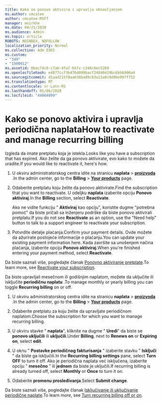 ```yaml
---
title: Kako se ponovo aktivira i upravlja obnavljanjem
ms.author: cmcatee
author: cmcatee-MSFT
manager: mnirkhe
ms.date: 04/21/2020
ms.audience: Admin
ms.topic: article
ROBOTS: NOINDEX, NOFOLLOW
localization_priority: Normal
ms.collection: Adm_O365
ms.custom:
- "349"
- "1500012"
ms.assetid: 6bec74c6-c7a6-4fa7-b5fc-c246c6ec5269
ms.openlocfilehash: e4877ccf3b476d099bacf24040419bc6bb6900a4
ms.sourcegitcommit: d1aad215f8aa636ba89c93a13a0c9d90e997f752
ms.translationtype: MT
ms.contentlocale: sr-Latn-RS
ms.lasthandoff: 05/06/2020
ms.locfileid: "44064099"
---
```

# <a name="how-to-reactivate-and-manage-recurring-billing"></a><span data-ttu-id="ba3e4-102">Kako se ponovo aktivira i upravlja periodična naplata</span><span class="sxs-lookup"><span data-stu-id="ba3e4-102">How to reactivate and manage recurring billing</span></span>

<span data-ttu-id="ba3e4-103">Izgleda da imate pretplatu koja je istekla.</span><span class="sxs-lookup"><span data-stu-id="ba3e4-103">Looks like you have a subscription that has expired.</span></span> <span data-ttu-id="ba3e4-104">Ako želite da ga ponovo aktivirate, evo kako to možete da uradite.</span><span class="sxs-lookup"><span data-stu-id="ba3e4-104">If you would like to reactivate it, here's how.</span></span>
  
1. <span data-ttu-id="ba3e4-105">U okviru administratorskog centra idite na stranicu **naplata** \> **[proizvoda](https://go.microsoft.com/fwlink/p/?linkid=842054)** .</span><span class="sxs-lookup"><span data-stu-id="ba3e4-105">In the admin center, go to the **Billing** \> **[Your products](https://go.microsoft.com/fwlink/p/?linkid=842054)** page.</span></span>

2. <span data-ttu-id="ba3e4-106">Odaberite pretplatu koju želite da ponovo aktivirate.</span><span class="sxs-lookup"><span data-stu-id="ba3e4-106">Find the subscription that you want to reactivate.</span></span> <span data-ttu-id="ba3e4-107">U odeljku **naplata** izaberite opciju **Ponovo aktiviraj**.</span><span class="sxs-lookup"><span data-stu-id="ba3e4-107">In the **Billing** section, select  **Reactivate**.</span></span>

    <span data-ttu-id="ba3e4-108">Ako ne vidite funkciju " **Aktiviraj** kao opciju", koristite dugme "potrebna pomoć" da biste pričali sa inženjeru podrške da biste ponovo aktivirali pretplatu.</span><span class="sxs-lookup"><span data-stu-id="ba3e4-108">If you do not see **Reactivate** as an option, use the "Need help" button to talk to a support engineer to reactivate your subscription.</span></span>

3. <span data-ttu-id="ba3e4-109">Potvrdite detalje plaćanja.</span><span class="sxs-lookup"><span data-stu-id="ba3e4-109">Confirm your payment details.</span></span> <span data-ttu-id="ba3e4-110">Ovde možete da ažurirate postojeće informacije o plaćanju.</span><span class="sxs-lookup"><span data-stu-id="ba3e4-110">You can update your existing payment information here.</span></span> <span data-ttu-id="ba3e4-111">Kada završite sa unošenjem načina plaćanja, izaberite opciju **Ponovo aktiviraj**.</span><span class="sxs-lookup"><span data-stu-id="ba3e4-111">When you're finished entering your payment method, select **Reactivate**.</span></span>

<span data-ttu-id="ba3e4-112">Da biste saznali više, pogledajte članak [Ponovno aktiviranje pretplate](https://docs.microsoft.com//office365/admin/subscriptions-and-billing/reactivate-your-subscription).</span><span class="sxs-lookup"><span data-stu-id="ba3e4-112">To learn more, see [Reactivate your subscription](https://docs.microsoft.com//office365/admin/subscriptions-and-billing/reactivate-your-subscription).</span></span> 

<span data-ttu-id="ba3e4-113">Da biste upravljali mesečnom ili godišnjim naplatom, možete da uključite ili isključite **periodičnu naplatu** .</span><span class="sxs-lookup"><span data-stu-id="ba3e4-113">To manage monthly or yearly billing you can toggle **Recurring billing** on or off.</span></span>
  
1. <span data-ttu-id="ba3e4-114">U okviru administratorskog centra idite na stranicu **naplata** \> **[proizvoda](https://go.microsoft.com/fwlink/p/?linkid=842054)** .</span><span class="sxs-lookup"><span data-stu-id="ba3e4-114">In the admin center, go to the **Billing** \> **[Your products](https://go.microsoft.com/fwlink/p/?linkid=842054)** page.</span></span>

2. <span data-ttu-id="ba3e4-115">Odaberite pretplatu za koju želite da upravljate periodičnom naplatom.</span><span class="sxs-lookup"><span data-stu-id="ba3e4-115">Choose the subscription for which you want to manage recurring billing.</span></span>

3. <span data-ttu-id="ba3e4-116">U okviru stavke " **naplata**", kliknite na dugme " **Uredi**" da biste se **ponovo uključili** ili **uključili**.</span><span class="sxs-lookup"><span data-stu-id="ba3e4-116">Under **Billing**, next to **Renews on** or **Expiring on**, select **edit**.</span></span>

4. <span data-ttu-id="ba3e4-117">U oknu " **Postavke periodičnog fakturisanja** " izaberite stavku " **Isključi** " da biste ga isključili.</span><span class="sxs-lookup"><span data-stu-id="ba3e4-117">In the **Recurring billing settings** pane, select **Turn OFF** to turn it off.</span></span> <span data-ttu-id="ba3e4-118">Ako je periodična naplata već isključena, izaberite opciju " **mesečno** " ili **jednom** da biste je uključili.</span><span class="sxs-lookup"><span data-stu-id="ba3e4-118">If recurring billing is already turned off, select **Monthly** or **Once** to turn it on.</span></span>

5. <span data-ttu-id="ba3e4-119">Odaberite **promenu prosleđivanja**.</span><span class="sxs-lookup"><span data-stu-id="ba3e4-119">Select **Submit change**.</span></span>

<span data-ttu-id="ba3e4-120">Da biste saznali više, pogledajte članak [Isključivanje ili uključivanje periodične naplate](https://docs.microsoft.com/office365/admin/subscriptions-and-billing/renew-your-subscription#turn-recurring-billing-off-or-on).</span><span class="sxs-lookup"><span data-stu-id="ba3e4-120">To learn more, see [Turn recurring billing off or on](https://docs.microsoft.com/office365/admin/subscriptions-and-billing/renew-your-subscription#turn-recurring-billing-off-or-on).</span></span>